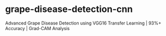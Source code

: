 # grape-disease-detection-cnn
Advanced Grape Disease Detection using VGG16 Transfer Learning | 93%+ Accuracy | Grad-CAM Analysis
